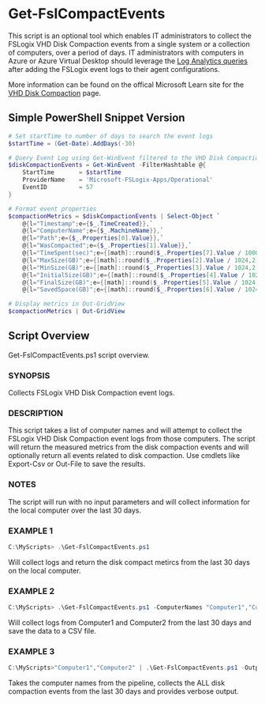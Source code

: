 # Get-FslCompactEvents

This script is an optional tool which enables IT administrators to collect the FSLogix VHD Disk Compaction events from a single system or a collection of computers, over a period of days. IT administrators with computers in Azure or Azure Virtual Desktop should leverage the [Log Analytics queries](https://learn.microsoft.com/fslogix/reference-vhd-disk-compaction#azure-log-analytics-queries) after adding the FSLogix event logs to their agent configurations.

More information can be found on the offical Microsoft Learn site for the [VHD Disk Compaction](https://learn.microsoft.com/fslogix/concepts-vhd-disk-compaction) page.

## Simple PowerShell Snippet Version

```powershell
# Set startTime to number of days to search the event logs
$startTime = (Get-Date).AddDays(-30)

# Query Event Log using Get-WinEvent filtered to the VHD Disk Compaction metric events
$diskCompactionEvents = Get-WinEvent -FilterHashtable @{
    StartTime       = $startTime
    ProviderName    = 'Microsoft-FSLogix-Apps/Operational'
    EventID         = 57
}

# Format event properties
$compactionMetrics = $diskCompactionEvents | Select-Object `
    @{l="Timestamp";e={$_.TimeCreated}},`
    @{l="ComputerName";e={$_.MachineName}},`
    @{l="Path";e={$_.Properties[0].Value}},`
    @{l="WasCompacted";e={$_.Properties[1].Value}},`
    @{l="TimeSpent(sec)";e={[math]::round($_.Properties[7].Value / 1000,2)}},`
    @{l="MaxSize(GB)";e={[math]::round($_.Properties[2].Value / 1024,2)}},`
    @{l="MinSize(GB)";e={[math]::round($_.Properties[3].Value / 1024,2)}},`
    @{l="InitialSize(GB)";e={[math]::round($_.Properties[4].Value / 1024,2)}},`
    @{l="FinalSize(GB)";e={[math]::round($_.Properties[5].Value / 1024,2)}},`
    @{l="SavedSpace(GB)";e={[math]::round($_.Properties[6].Value / 1024,2)}}

# Display metrics in Out-GridView
$compactionMetrics | Out-GridView
```

## Script Overview

Get-FslCompactEvents.ps1 script overview.

### SYNOPSIS

Collects FSLogix VHD Disk Compaction event logs.

### DESCRIPTION

This script takes a list of computer names and will attempt to collect the FSLogix VHD Disk Compaction event logs from those computers. The script will return the measured metrics from the disk compaction events and will optionally return all events related to disk compaction. Use cmdlets like Export-Csv or Out-File to save the results.

### NOTES

The script will run with no input parameters and will collect information for the local computer over the last 30 days.

### EXAMPLE 1

```powershell
C:\MyScripts> .\Get-FslCompactEvents.ps1
```
Will collect logs and return the disk compact metircs from the last 30 days on the local computer.
    
### EXAMPLE 2

```powershell
C:\MyScripts> .\Get-FslCompactEvents.ps1 -ComputerNames "Computer1","Computer2" | Export-Csv -Path $ENV:TEMP\fsl_compact_metrics.csv -NoTypeInformation
```
Will collect logs from Computer1 and Computer2 from the last 30 days and save the data to a CSV file.
    
### EXAMPLE 3

```powershell
C:\MyScripts>"Computer1","Computer2" | .\Get-FslCompactEvents.ps1 -Output AllEvents -Verbose
```

Takes the computer names from the pipeline, collects the ALL disk compaction events from the last 30 days and provides verbose output.

